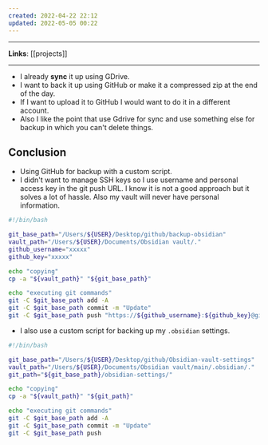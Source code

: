 ```yaml
---
created: 2022-04-22 22:12
updated: 2022-05-05 00:22
---
```

---
**Links**: [[projects]]

---
- I already **sync** it up using GDrive.
- I want to back it up using GitHub or make it a compressed zip at the end of the day.
- If I want to upload it to GitHub I would want to do it in a different account. 
- Also I like the point that use Gdrive for sync and use something else for backup in which you can't delete things.

## Conclusion
- Using GitHub for backup with a custom script. 
- I didn't want to manage SSH keys so I use username and personal access key in the git push URL. I know it is not a good approach but it solves a lot of hassle. Also my vault will never have personal information.
```bash
#!/bin/bash

git_base_path="/Users/${USER}/Desktop/github/backup-obsidian"
vault_path="/Users/${USER}/Documents/Obsidian vault/."
github_username="xxxxx"
github_key="xxxxx"

echo "copying"
cp -a "${vault_path}" "${git_base_path}"

echo "executing git commands"
git -C $git_base_path add -A
git -C $git_base_path commit -m "Update"
git -C $git_base_path push "https://${github_username}:${github_key}@github.com/backups-obsidian/backup-obsidian"
```
- I also use a custom script for backing up my `.obsidian` settings.
```bash
#!/bin/bash

git_base_path="/Users/${USER}/Desktop/github/Obsidian-vault-settings"
vault_path="/Users/${USER}/Documents/Obsidian vault/main/.obsidian/."
git_path="${git_base_path}/obsidian-settings/"

echo "copying"
cp -a "${vault_path}" "${git_path}"

echo "executing git commands"
git -C $git_base_path add -A
git -C $git_base_path commit -m "Update"
git -C $git_base_path push
```